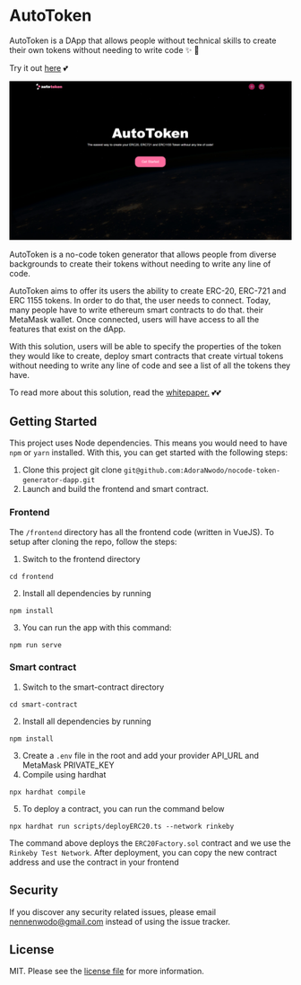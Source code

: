 # AutoToken
AutoToken is a DApp that allows people without technical skills to create their own tokens without needing to write code ✨ 🚀

Try it out [here](https://autotokendapp.netlify.app/) 💕


[![AutoToken](https://raw.githubusercontent.com/AdoraNwodo/nocode-token-generator-dapp/main/ui/home.png)](https://github.com/AdoraNwodo/nocode-token-generator-dapp)

AutoToken is a no-code token generator that allows people from diverse backgrounds to create their tokens without needing to write any line of code. 

AutoToken aims to offer its users the ability to create ERC-20, ERC-721 and ERC 1155 tokens. In order to do that, the user needs to connect. Today, many people have to write ethereum smart contracts to do that. their MetaMask wallet. Once connected, users will have access to all the features that exist on the dApp.

With this solution, users will be able to specify the properties of the token they would like to create, deploy smart contracts that create virtual tokens without needing to write any line of code and see a list of all the tokens they have.

To read more about this solution, read the [whitepaper.](https://docs.google.com/document/d/1eEq2oF-_Vto4yFNgOWt58YgWzCOyji0R1u9k0msbZ8U/edit?usp=sharing) 💕💕

## Getting Started
This project uses Node dependencies. This means you would need to have `npm` or `yarn` installed. With this, you can get started with the following steps:
1. Clone this project git clone `git@github.com:AdoraNwodo/nocode-token-generator-dapp.git`
2. Launch and build the frontend and smart contract.

### Frontend
The `/frontend` directory has all the frontend code (written in VueJS). To setup after cloning the repo, follow the steps:
1. Switch to the frontend directory
```
cd frontend
```
2. Install all dependencies by running 
```
npm install
```
3. You can run the app with this command:
```
npm run serve
```

### Smart contract
1. Switch to the smart-contract directory
```
cd smart-contract
```
2. Install all dependencies by running 
```
npm install
```
3. Create a `.env` file in the root and add your provider API_URL and MetaMask PRIVATE_KEY
4. Compile using hardhat
```
npx hardhat compile
```
5. To deploy a contract, you can run the command below
```
npx hardhat run scripts/deployERC20.ts --network rinkeby
```
The command above deploys the `ERC20Factory.sol` contract and we use the `Rinkeby Test Network`.
After deployment, you can copy the new contract address and use the contract in your frontend

## Security
If you discover any security related issues, please email nennenwodo@gmail.com instead of using the issue tracker.

## License
MIT. Please see the [license file](https://github.com/AdoraNwodo/nocode-token-generator-dapp/blob/main/LICENSE) for more information.
